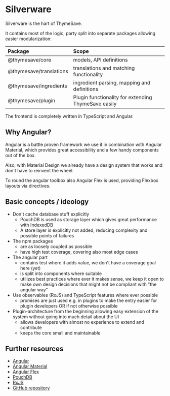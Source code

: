# Silverware

Silverware is the hart of ThymeSave.

It contains most of the logic, party split into separate packages allowing easier modularization:

| Package                 | Scope                                               |
|:------------------------|:----------------------------------------------------|
| @thymesave/core         | models, API definitions                             |
| @thymesave/translations | translations and matching functionality             |
| @thymesave/ingredients  | ingredient parsing, mapping and definitions         |
| @thymesave/plugin       | Plugin functionality for extending ThymeSave easily |

The frontend is completely written in TypeScript and Angular.

## Why Angular?

Angular is a battle proven framework we use it in combination with Angular Material, which provides great accessibility
and a few handy components out of the box.

Also, with Material Design we already have a design system that works and don't have to reinvent the wheel.

To round the angular toolbox also Angular Flex is used, providing Flexbox layouts via directives.

## Basic concepts / ideology

- Don't cache database stuff explicitly
    - PouchDB is used as storage layer which gives great performance with IndexedDB
    - A store layer is explicitly not added, reducing complexity and possible points of failures
- The npm packages
    - are as loosely coupled as possible
    - have high test coverage, covering also most edge cases
- The angular part
    - contains test where it adds value, we don't have a coverage goal here (yet)
    - is split into components where suitable
    - utilizes best practices where ever it makes sense, we keep it open to make own design decisions that might not be
      compliant with "the angular way"
- Use observables (RxJS) and TypeScript features where ever possible
    - promises are just used e.g. in plugins to make the entry easier for plugin developers OR if not otherwise possible
- Plugin-architecture from the beginning allowing easy extension of the system without going into much detail about the UI
  - allows developers with almost no experience to extend and contribute
  - keeps the core small and maintainable

## Further resources

- [Angular](https://angular.io)
- [Angular Material](https://material.angular.io/)
- [Angular Flex](https://github.com/angular/flex-layout)
- [PouchDB](https://pouchdb.com/)
- [RxJS](https://rxjs.dev/)
- [GitHub repository](https://github.com/thymesave/silverware)
